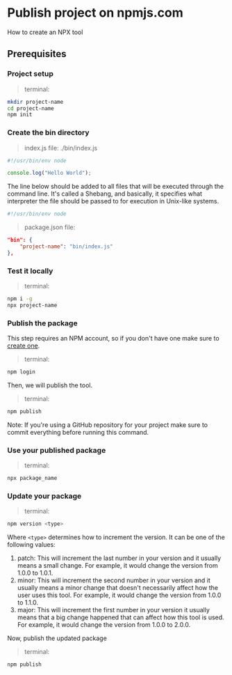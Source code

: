 # Publish project on npmjs.com

How to create an NPX tool

## Prerequisites

### Project setup

> terminal:

```bash
mkdir project-name
cd project-name
npm init
```

### Create the bin directory

> index.js file: ./bin/index.js

```js
#!/usr/bin/env node

console.log("Hello World");
```

The line below should be added to all files that will be executed through the command line. It's called a Shebang, and basically, it specifies what interpreter the file should be passed to for execution in Unix-like systems.

```js
#!/usr/bin/env node
```

> package.json file:

```json
"bin": {
    "project-name": "bin/index.js"
},
```

### Test it locally

> terminal:

```bash
npm i -g
npx project-name
```

### Publish the package

This step requires an NPM account, so if you don't have one make sure to [create one](https://www.npmjs.com/signup).

> terminal:

```bash
npm login
```

Then, we will publish the tool.

> terminal:

```bash
npm publish
```

Note: If you're using a GitHub repository for your project make sure to commit everything before running this command.

### Use your published package

> terminal:

```bash
npx package_name
```

### Update your package

> terminal:

```bash
npm version <type>
```

Where `<type>` determines how to increment the version. It can be one of the following values:

1. patch: This will increment the last number in your version and it usually means a small change. For example, it would change the version from 1.0.0 to 1.0.1.
2. minor: This will increment the second number in your version and it usually means a minor change that doesn't necessarily affect how the user uses this tool. For example, it would change the version from 1.0.0 to 1.1.0.
3. major: This will increment the first number in your version it usually means that a big change happened that can affect how this tool is used. For example, it would change the version from 1.0.0 to 2.0.0.

Now, publish the updated package

> terminal:

```bash
npm publish
```
